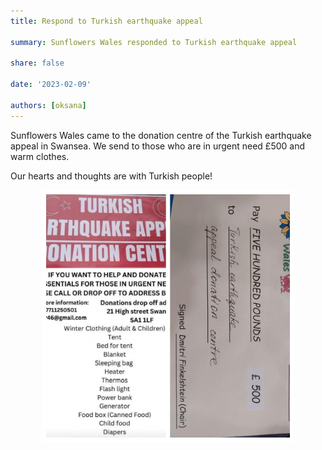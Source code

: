 ```yaml
---
title: Respond to Turkish earthquake appeal

summary: Sunflowers Wales responded to Turkish earthquake appeal

share: false

date: '2023-02-09' 

authors: [oksana]
---
```


Sunflowers Wales came to the donation centre of the Turkish earthquake appeal in Swansea. We send to those who are in urgent need £500 and warm clothes.

Our hearts and thoughts are with Turkish people!

<div style="margin-top: 0; text-align: center;"><img src="Turkish.jpg" alt="Turkish cafe" width="80%" style="display: inline; margin-top: 0;"/></div>
